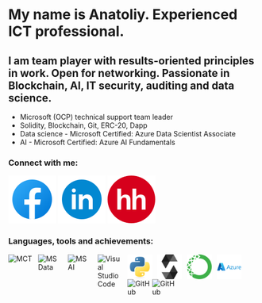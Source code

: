 # My name is Anatoliy. Experienced ICT professional.


## I am team player with results-oriented principles in work. Open for networking. Passionate in Blockchain, AI, IT security, auditing and data science.

- Microsoft (OCP) technical support team leader
- Solidity, Blockchain, Git, ERC-20, Dapp
- Data science - Microsoft Certified: Azure Data Scientist Associate
- AI - Microsoft Certified: Azure AI Fundamentals 

### Connect with me:

[![website](./img/fb.svg)](https://www.facebook.com/lutanatoliy)
[![website](./img/ln.svg)](https://www.linkedin.com/in/anatoliylut)
[![website](./img/hh.svg)](https://hh.ru/applicant/resumes/view?resume=b8cb2f99ff03f5f15e0039ed1f595859684847)
 
### Languages, tools and achievements:

[<img align="left" alt="MCT" width="50px" src="[https://images.credly.com/size/340x340/images/4136ced8-75d5-4afb-8677-40b6236e2672/azure-ai-fundamentals-600x600.png](https://images.credly.com/size/110x110/images/bb4156e4-c2e1-4399-b03c-af6feb7a6cc4/image.png)" style="padding-right:10px;" />]([https://www.credly.com/badges/a7271e7c-8a87-4ca2-af7f-fdd05fcb2377](https://www.credly.com/badges/2a1d5881-236c-4fc2-b071-f6a631a518e2))
[<img align="left" alt="MS Data" width="50px" src="https://images.credly.com/size/340x340/images/5c8fca38-b0d2-49e5-9ad2-f3f8e79b327f/azure-data-scientist-associate-600x600.png" style="padding-right:10px;" />](https://www.credly.com/badges/cc98f949-66d4-40a1-876a-f666395f3108)
[<img align="left" alt="MS AI" width="50px" src="https://images.credly.com/size/340x340/images/4136ced8-75d5-4afb-8677-40b6236e2672/azure-ai-fundamentals-600x600.png" style="padding-right:10px;" />](https://www.credly.com/badges/a7271e7c-8a87-4ca2-af7f-fdd05fcb2377)
[<img align="left" alt="Visual Studio Code" width="50px" src="https://cdn.jsdelivr.net/gh/devicons/devicon/icons/vscode/vscode-original.svg" style="padding-right:10px;" />](https://cdn.jsdelivr.net/gh/devicons/devicon/icons/vscode/vscode-original.svg)
[<img align="left" alt="Python" width="50px" src="https://raw.githubusercontent.com/devicons/devicon/1119b9f84c0290e0f0b38982099a2bd027a48bf1/icons/python/python-original.svg" style="padding-right:10px;" />](https://raw.githubusercontent.com/devicons/devicon/1119b9f84c0290e0f0b38982099a2bd027a48bf1/icons/python/python-original.svg)
[<img align="left" alt="Solidity" width="50px" src="https://raw.githubusercontent.com/devicons/devicon/1119b9f84c0290e0f0b38982099a2bd027a48bf1/icons/solidity/solidity-original.svg" style="padding-right:10px;" />](https://raw.githubusercontent.com/devicons/devicon/1119b9f84c0290e0f0b38982099a2bd027a48bf1/icons/solidity/solidity-original.svg)
[<img align="left" alt="Anaconda" width="50px" src="https://raw.githubusercontent.com/devicons/devicon/1119b9f84c0290e0f0b38982099a2bd027a48bf1/icons/anaconda/anaconda-original.svg" style="padding-right:10px;" />](https://raw.githubusercontent.com/devicons/devicon/1119b9f84c0290e0f0b38982099a2bd027a48bf1/icons/anaconda/anaconda-original.svg)
[<img align="left" alt="Azure" width="50px" src="https://raw.githubusercontent.com/devicons/devicon/1119b9f84c0290e0f0b38982099a2bd027a48bf1/icons/azure/azure-original-wordmark.svg" style="padding-right:10px;" />](https://raw.githubusercontent.com/devicons/devicon/1119b9f84c0290e0f0b38982099a2bd027a48bf1/icons/azure/azure-original-wordmark.svg)
[<img align="left" alt="GitHub" width="50px" src="https://user-images.githubusercontent.com/3369400/139448065-39a229ba-4b06-434b-bc67-616e2ed80c8f.png" />](https://user-images.githubusercontent.com/3369400/139448065-39a229ba-4b06-434b-bc67-616e2ed80c8f.png)
[<img align="left" alt="GitHub" width="50px" src="https://www.codewars.com/packs/assets/logo.61192cf7.svg" />](https://www.codewars.com/users/zerotoolz/badges/large)

